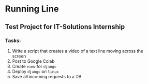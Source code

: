 # Running Line
## Test Project for IT-Solutions Internship
### Tasks:
1. Write a script that creates a video of a text line moving across the screen
2. Post to Google Colab
3. Create `view` for `django`
4. Deploy `django` on `linux`
5. Save all incoming requests to a DB
